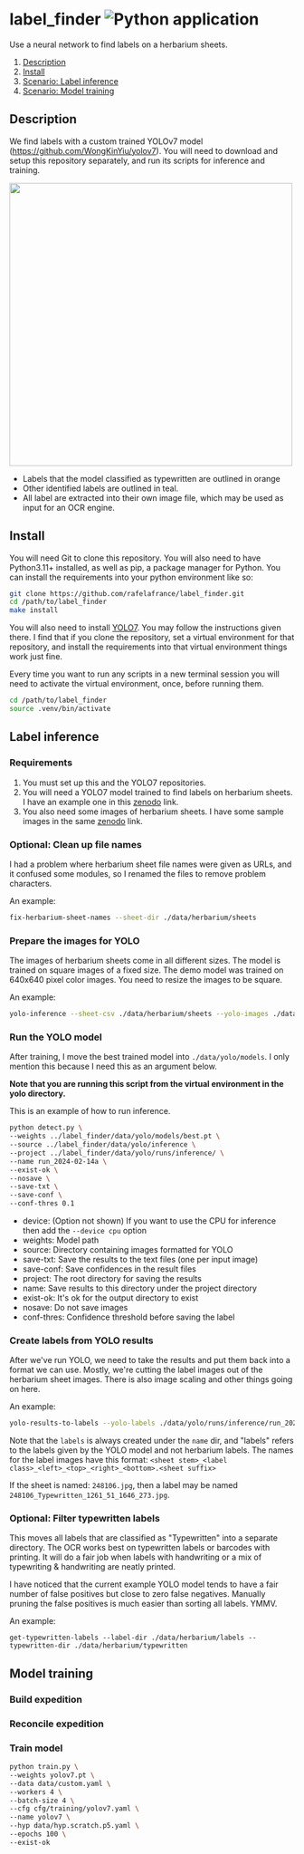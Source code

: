 # label_finder ![Python application](https://github.com/rafelafrance/label_finder/workflows/CI/badge.svg)

Use a neural network to find labels on a herbarium sheets.

1. [Description](#Description)
2. [Install](#Install)
3. [Scenario: Label inference](#Label-inference)
4. [Scenario: Model training](#Model-training)

## Description

We find labels with a custom trained YOLOv7 model (https://github.com/WongKinYiu/yolov7). You will need to download and setup this repository separately, and run its scripts for inference and training.

[<img src="assets/show_labels.png" width="500" />](assets/show_labels.png)

- Labels that the model classified as typewritten are outlined in orange
- Other identified labels are outlined in teal.
- All label are extracted into their own image file, which may be used as input for an OCR engine.

## Install

You will need Git to clone this repository. You will also need to have Python3.11+ installed, as well as pip, a package manager for Python.
You can install the requirements into your python environment like so:

```bash
git clone https://github.com/rafelafrance/label_finder.git
cd /path/to/label_finder
make install
```

You will also need to install [YOLO7](https://github.com/WongKinYiu/yolov7). You may follow the instructions given there. I find that if you clone the repository, set a virtual environment for that repository, and install the requirements into that virtual environment things work just fine.

Every time you want to run any scripts in a new terminal session you will need to activate the virtual environment, once, before running them.

```bash
cd /path/to/label_finder
source .venv/bin/activate
```

## Label inference

### Requirements

1. You must set up this and the YOLO7 repositories.
2. You will need a YOLO7 model trained to find labels on herbarium sheets. I have an example one in this [zenodo]() link.
3. You also need some images of herbarium sheets. I have some sample images in the same [zenodo]() link.

### Optional: Clean up file names

I had a problem where herbarium sheet file names were given as URLs, and it confused some modules, so I renamed the files to remove problem characters.

An example:

```bash
fix-herbarium-sheet-names --sheet-dir ./data/herbarium/sheets
```

### Prepare the images for YOLO

The images of herbarium sheets come in all different sizes. The model is trained on square images of a fixed size. The demo model was trained on 640x640 pixel color images. You need to resize the images to be square.

An example:

```bash
yolo-inference --sheet-csv ./data/herbarium/sheets --yolo-images ./data/yolo/inference --yolo-size 640
```

### Run the YOLO model

After training, I move the best trained model into `./data/yolo/models`. I only mention this because I need this as an argument below.

**Note that you are running this script from the virtual environment in the yolo directory.**

This is an example of how to run inference.

```bash
python detect.py \
--weights ../label_finder/data/yolo/models/best.pt \
--source ../label_finder/data/yolo/inference \
--project ../label_finder/data/yolo/runs/inference/ \
--name run_2024-02-14a \
--exist-ok \
--nosave \
--save-txt \
--save-conf \
--conf-thres 0.1
```

- device: (Option not shown) If you want to use the CPU for inference then add the `--device cpu` option
- weights: Model path
- source: Directory containing images formatted for YOLO
- save-txt: Save the results to the text files (one per input image)
- save-conf: Save confidences in the result files
- project: The root directory for saving the results
- name: Save results to this directory under the project directory
- exist-ok: It's ok for the output directory to exist
- nosave: Do not save images
- conf-thres: Confidence threshold before saving the label

### Create labels from YOLO results

After we've run YOLO, we need to take the results and put them back into a format we can use. Mostly, we're cutting the label images out of the herbarium sheet images. There is also image scaling and other things going on here.

An example:

```bash
yolo-results-to-labels --yolo-labels ./data/yolo/runs/inference/run_2024-02-14a/labels --sheet-dir ./data/herbarium/sheets --label-dir ./data/herbarium/labels
```

Note that the `labels` is always created under the `name` dir, and "labels" refers to the labels given by the YOLO model and not herbarium labels. The names for the label images have this format:
`<sheet stem>_<label class>_<left>_<top>_<right>_<bottom>.<sheet suffix>`

If the sheet is named: `248106.jpg`, then a label may be named `248106_Typewritten_1261_51_1646_273.jpg`.

### Optional: Filter typewritten labels

This moves all labels that are classified as "Typewritten" into a separate directory. The OCR works best on  typewritten labels or barcodes with printing. It will do a fair job when labels with handwriting or a mix of typewriting & handwriting are neatly printed.

I have noticed that the current example YOLO model tends to have a fair number of false positives but close to zero false negatives. Manually pruning the false positives is much easier than sorting all labels. YMMV.

An example:

`get-typewritten-labels --label-dir ./data/herbarium/labels --typewritten-dir ./data/herbarium/typewritten`

## Model training

### Build expedition

### Reconcile expedition

### Train model

```bash
python train.py \
--weights yolov7.pt \
--data data/custom.yaml \
--workers 4 \
--batch-size 4 \
--cfg cfg/training/yolov7.yaml \
--name yolov7 \
--hyp data/hyp.scratch.p5.yaml \
--epochs 100 \
--exist-ok
```
